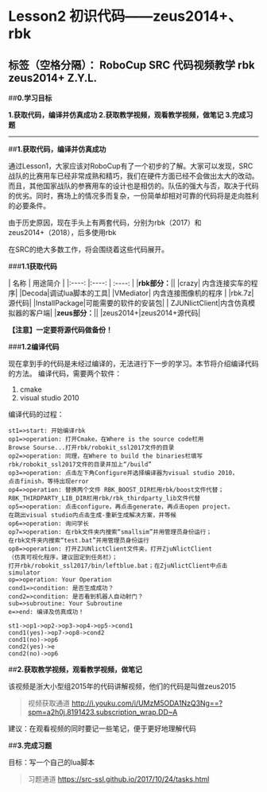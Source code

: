 ﻿# Lesson2 初识代码——zeus2014+、rbk

标签（空格分隔）： RoboCup SRC 代码视频教学 rbk zeus2014+
Z.Y.L.
---

##**0.学习目标**

**1.获取代码，编译并仿真成功
2.获取教学视频，观看教学视频，做笔记
3.完成习题**

---

##**1.获取代码，编译并仿真成功**

通过Lesson1，大家应该对RoboCup有了一个初步的了解。大家可以发现，SRC战队的比赛用车已经非常成熟和精巧，我们在硬件方面已经不会做出太大的改动。而且，其他国家战队的参赛用车的设计也是相仿的。队伍的强大与否，取决于代码的优劣。同时，赛场上的情况多而复杂，一份简单却相对可靠的代码将是走向胜利的必要条件。

由于历史原因，现在手头上有两套代码，分别为rbk（2017）和zeus2014+（2018），后多使用rbk

在SRC的绝大多数工作，将会围绕着这些代码展开。

###**1.1获取代码**

| 名称 | 用途简介 | 
|:----:  |:----:   | :----:  |
|**rbk部分：**||
|crazy| 内含连接实车的程序|
|Decoda|调试lua脚本的工具|
|VMediator| 内含连接图像机的程序 |
|rbk.7z|源代码|
|InstallPackage|可能需要的软件的安装包|
| ZJUNlictClient|内含仿真模拟器的客户端|
|**zeus部分：**||
|zeus2014+|zeus2014+源代码|

**【注意】一定要将源代码做备份！**

###**1.2编译代码**

现在拿到手的代码是未经过编译的，无法进行下一步的学习。本节将介绍编译代码的方法。
编译代码，需要两个软件：
1. cmake
2. visual studio 2010

编译代码的过程：

```flow
st1=>start: 开始编译rbk
op1=>operation: 打开Cmake，在Where is the source code栏用
Browse Sourse...打开rbk/robokit_ssl2017文件的目录
op2=>operation: 同理，在Where to build the binaries栏填写
rbk/robokit_ssl2017文件的目录并加上“/build” 
op3=>operation: 点击左下角Configure并选择编译器为visual studio 2010，
点击finish，等待出现error
op4=>operation: 替换两个文件 RBK_BOOST_DIR栏用rbk/boost文件代替；
RBK_THIRDPARTY_LIB_DIR栏用rbk/rbk_thirdparty_lib文件代替
op5=>operation: 点击configure，再点击generate，再点击open project，
在跳出visual studio内点击生成-重新生成解决方案，并等候
op6=>operation: 询问学长
op7=>operation: 在rbk文件夹内搜索“smallsim”并用管理员身份运行；
在rbk文件夹内搜索“test.bat”并用管理员身份运行
op8=>operation: 打开ZJUNlictClient文件夹，打开ZjuNlictClient
（仿真可视化程序，建议固定到任务栏）；
打开rbk/robokit_ssl2017/bin/leftblue.bat；在ZjuNlictClient中点击simulator
op=>operation: Your Operation
cond1=>condition: 是否生成成功？
cond2=>condition: 是否看到机器人自动射门？
sub=>subroutine: Your Subroutine
e=>end: 编译及仿真成功！

st1->op1->op2->op3->op4->op5->cond1
cond1(yes)->op7->op8->cond2
cond1(no)->op6
cond2(yes)->e
cond2(no)->op6
```

##**2.获取教学视频，观看教学视频，做笔记**

该视频是浙大小型组2015年的代码讲解视频，他们的代码是叫做zeus2015

> 视频获取通道
> http://i.youku.com/i/UMzM5ODA1NzQ3Ng==?spm=a2h0j.8191423.subscription_wrap.DD~A

建议：在观看视频的同时要记一些笔记，便于更好地理解代码

##**3.完成习题**

目标：写一个自己的lua脚本

> 习题通道
> https://src-ssl.github.io/2017/10/24/tasks.html
















